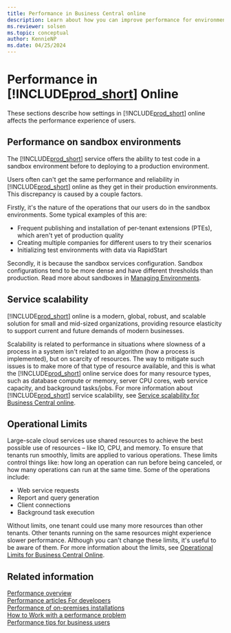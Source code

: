 ```yaml
---
title: Performance in Business Central online
description: Learn about how you can improve performance for environments in Business Central online. 
ms.reviewer: solsen
ms.topic: conceptual
author: KennieNP
ms.date: 04/25/2024
---
```


# Performance in [!INCLUDE[prod_short](../developer/includes/prod_short.md)] Online

These sections describe how settings in [!INCLUDE[prod_short](../developer/includes/prod_short.md)] online affects the performance experience of users. 

## Performance on sandbox environments

The [!INCLUDE[prod_short](../developer/includes/prod_short.md)] service offers the ability to test code in a sandbox environment before to deploying to a production environment. 

<!-- section partly rephrased -->
Users often can't get the same performance and reliability in [!INCLUDE[prod_short](../developer/includes/prod_short.md)] online as they get in their production environments. This discrepancy is caused by a couple factors.

Firstly, it's the nature of the operations that our users do in the sandbox environments. Some typical examples of this are:

- Frequent publishing and installation of per-tenant extensions (PTEs), which aren't yet of production quality
- Creating multiple companies for different users to try their scenarios
- Initializing test environments with data via RapidStart

Secondly, it is because the sandbox services configuration. Sandbox configurations tend to be more dense and have different thresholds than production. Read more about sandboxes in [Managing Environments](../administration/tenant-admin-center-environments.md).

<!--
Due to the nature of the operations our users perform in the sandbox environments, such as (for instance frequent publishing and installation of per-tenant extensions (PTEs), which are not yet of production quality, creating multiple companies for different users to try their scenarios, initializing test environments with data via RapidStart, and so on etc.), and due to the Sandbox services configuration (with more density, and very different thresholds), the users will often cannot get the same performance and reliability as they get in their production environments.  -->


## Service scalability

[!INCLUDE[prod_short](../developer/includes/prod_short.md)] online is a modern, global, robust, and scalable solution for small and mid-sized organizations, providing resource elasticity to support current and future demands of modern businesses.

Scalability is related to performance in situations where slowness of a process in a system isn't related to an algorithm (how a process is implemented), but on scarcity of resources. The way to mitigate such issues is to make more of that type of resource available, and this is what the [!INCLUDE[prod_short](../developer/includes/prod_short.md)] online service does for many resource types, such as database compute or memory, server CPU cores, web service capacity, and background tasks/jobs. For more information about [!INCLUDE[prod_short](../developer/includes/prod_short.md)] service scalability, see [Service scalability for Business Central online](../service-scalability.md).

## Operational Limits

Large-scale cloud services use shared resources to achieve the best possible use of resources – like IO, CPU, and memory. To ensure that tenants run smoothly, limits are applied to various operations. These limits control things like: how long an operation can run before being canceled, or how many operations can run at the same time. Some of the operations include:

- Web service requests
- Report and query generation
- Client connections
- Background task execution

Without limits, one tenant could use many more resources than other tenants. Other tenants running on the same resources might experience slower performance. Although you can't change these limits, it's useful to be aware of them. For more information about the limits, see [Operational Limits for Business Central Online](../administration/operational-limits-online.md).


## Related information

[Performance overview](performance-overview.md)  
[Performance articles For developers](performance-developer.md)  
[Performance of on-premises installations](performance-onprem.md)  
[How to Work with a performance problem](performance-work-perf-problem.md)  
[Performance tips for business users](performance-users.md)  
